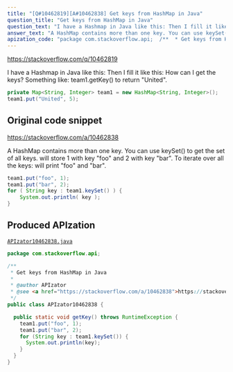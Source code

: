 ```yaml
---
title: "[Q#10462819][A#10462838] Get keys from HashMap in Java"
question_title: "Get keys from HashMap in Java"
question_text: "I have a Hashmap in Java like this: Then I fill it like this: How can I get the keys?  Something like: team1.getKey() to return \"United\"."
answer_text: "A HashMap contains more than one key. You can use keySet() to get the set of all keys. will store 1 with key \"foo\" and 2 with key \"bar\". To iterate over all the keys: will print \"foo\" and \"bar\"."
apization_code: "package com.stackoverflow.api;  /**  * Get keys from HashMap in Java  *  * @author APIzator  * @see <a href=\"https://stackoverflow.com/a/10462838\">https://stackoverflow.com/a/10462838</a>  */ public class APIzator10462838 {    public static void getKey() throws RuntimeException {     team1.put(\"foo\", 1);     team1.put(\"bar\", 2);     for (String key : team1.keySet()) {       System.out.println(key);     }   } }"
---
```


https://stackoverflow.com/q/10462819

I have a Hashmap in Java like this:
Then I fill it like this:
How can I get the keys?  Something like: team1.getKey() to return &quot;United&quot;.


```java
private Map<String, Integer> team1 = new HashMap<String, Integer>();
team1.put("United", 5);
```


## Original code snippet

https://stackoverflow.com/a/10462838

A HashMap contains more than one key. You can use keySet() to get the set of all keys.
will store 1 with key &quot;foo&quot; and 2 with key &quot;bar&quot;. To iterate over all the keys:
will print &quot;foo&quot; and &quot;bar&quot;.

```java
team1.put("foo", 1);
team1.put("bar", 2);
for ( String key : team1.keySet() ) {
    System.out.println( key );
}
```

## Produced APIzation

[`APIzator10462838.java`](https://github.com/pasqualesalza/apization-temp-data/raw/master/apizations/java/APIzator10462838.java)

```java
package com.stackoverflow.api;

/**
 * Get keys from HashMap in Java
 *
 * @author APIzator
 * @see <a href="https://stackoverflow.com/a/10462838">https://stackoverflow.com/a/10462838</a>
 */
public class APIzator10462838 {

  public static void getKey() throws RuntimeException {
    team1.put("foo", 1);
    team1.put("bar", 2);
    for (String key : team1.keySet()) {
      System.out.println(key);
    }
  }
}

```